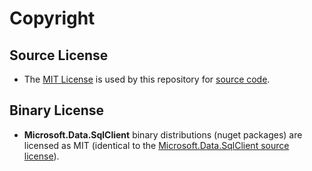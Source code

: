 # Copyright

## Source License

- The [MIT License](LICENSE) is used by this repository for [source code](https://github.com/dotnet/sqlclient/).

## Binary License

- **Microsoft.Data.SqlClient** binary distributions (nuget packages) are licensed as MIT (identical to the [Microsoft.Data.SqlClient source license](https://github.com/dotnet/sqlclient/blob/master/LICENSE)).
